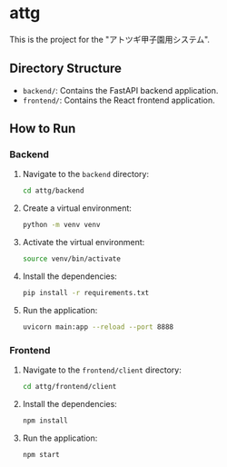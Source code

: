 # attg

This is the project for the "アトツギ甲子園用システム".

## Directory Structure

- `backend/`: Contains the FastAPI backend application.
- `frontend/`: Contains the React frontend application.

## How to Run

### Backend

1. Navigate to the `backend` directory:
   ```sh
   cd attg/backend
   ```
2. Create a virtual environment:
   ```sh
   python -m venv venv
   ```
3. Activate the virtual environment:
   ```sh
   source venv/bin/activate
   ```
4. Install the dependencies:
   ```sh
   pip install -r requirements.txt
   ```
5. Run the application:
   ```sh
   uvicorn main:app --reload --port 8888
   ```

### Frontend

1. Navigate to the `frontend/client` directory:
   ```sh
   cd attg/frontend/client
   ```
2. Install the dependencies:
   ```sh
   npm install
   ```
3. Run the application:
   ```sh
   npm start
   ```